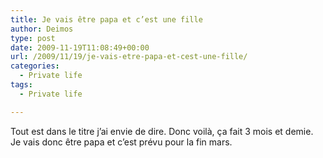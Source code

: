 ```yaml
---
title: Je vais être papa et c’est une fille
author: Deimos
type: post
date: 2009-11-19T11:08:49+00:00
url: /2009/11/19/je-vais-etre-papa-et-cest-une-fille/
categories:
  - Private life
tags:
  - Private life

---
```

Tout est dans le titre j’ai envie de dire. Donc voilà, ça fait 3 mois et demie. Je vais donc être papa et c’est prévu pour la fin mars.

